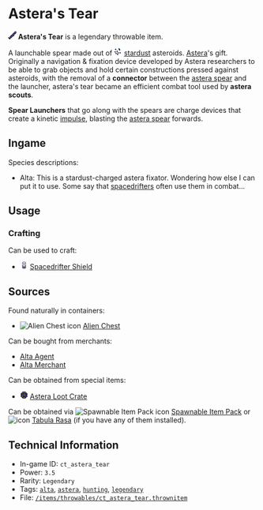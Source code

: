 # Astera's Tear

<img src="https://raw.githubusercontent.com/Ceterai/Enternia/main/items/throwables/ct_astera_tear.png" alt="Astera's Tear icon" loading="lazy" width="auto" height="16px"/> **Astera's Tear** is a legendary throwable item.

A launchable spear made out of <img src="https://raw.githubusercontent.com/Ceterai/Enternia/main/items/generic/crafting/ct_stardust.png" alt="Stardust icon" loading="lazy" width="auto" height="16px"/> [stardust](https://ceterai.github.io/MyEnternia/Wiki/Stardust) asteroids. [Astera](https://ceterai.github.io/MyEnternia/Wiki/Tags/Astera)'s gift.  
Originally a navigation & fixation device developed by Astera researchers to be able to grab objects and hold certain constructions pressed against asteroids, with the removal of a **connector** between the [astera spear](https://ceterai.github.io/MyEnternia/Wiki/asteraspear) and the launcher, astera's tear became an efficient combat tool used by **astera scouts**.

**Spear Launchers** that go along with the spears are charge devices that create a kinetic [impulse](https://ceterai.github.io/MyEnternia/Wiki/Tags/Impulse), blasting the [astera spear](https://ceterai.github.io/MyEnternia/Wiki/asteraspear) forwards.

## Ingame

Species descriptions:

- Alta: This is a stardust-charged astera fixator. Wondering how else I can put it to use. Some say that [spacedrifters](https://ceterai.github.io/MyEnternia/Wiki/Spacedrifter) often use them in combat...

## Usage

### Crafting

Can be used to craft:

- <img src="https://raw.githubusercontent.com/Ceterai/Enternia/main/items/active/shields/ct_spacedrifter_shield.png" alt="Spacedrifter Shield icon" loading="lazy" width="auto" height="16px"/> [Spacedrifter Shield](https://ceterai.github.io/MyEnternia/Wiki/SpacedrifterShield)

## Sources

Found naturally in containers:

- <img src="https://starbounder.org/mediawiki/images/3/35/Alien_Chest.png" alt="Alien Chest icon" loading="lazy" width="12px" height="9.75px"/> [Alien Chest](https://starbounder.org/Alien_Chest)

Can be bought from merchants:

- [Alta Agent](https://ceterai.github.io/MyEnternia/Wiki/AltaAgent)
- [Alta Merchant](https://ceterai.github.io/MyEnternia/Wiki/AltaMerchant)

Can be obtained from special items:

- <img src="https://raw.githubusercontent.com/Ceterai/Enternia/main/items/active/alta/loot/biome/ct_astera_loot.png" alt="Astera Loot Crate icon" loading="lazy" width="auto" height="16px"/> [Astera Loot Crate](https://ceterai.github.io/MyEnternia/Wiki/AsteraLootCrate)

Can be obtained via <img src="https://raw.githubusercontent.com/Silverfeelin/Starbound-SpawnableItemPack/master/interface/sip/iconSmall.png" alt="Spawnable Item Pack icon" width="18" height="14"/> [Spawnable Item Pack](https://steamcommunity.com/sharedfiles/filedetails/?id=733665104) or <img src="https://steamuserimages-a.akamaihd.net/ugc/263843960696222713/3EC9A7C005541F7D577EBCB8C5736B4EFC9973D6/" alt="icon" width="8" height="12"/> [Tabula Rasa](https://community.playstarbound.com/resources/the-tabula-rasa.3222/) (if you have any of them installed).

## Technical Information

- In-game ID: `ct_astera_tear`
- Power: `3.5`
- Rarity: `Legendary`
- Tags: [`alta`](https://ceterai.github.io/MyEnternia/Wiki/Tags/Alta), [`astera`](https://ceterai.github.io/MyEnternia/Wiki/Tags/Astera), [`hunting`](https://ceterai.github.io/MyEnternia/Wiki/Tags/Hunting), [`legendary`](https://ceterai.github.io/MyEnternia/Wiki/Tags/Legendary)
- File: [`/items/throwables/ct_astera_tear.thrownitem`](https://github.com/Ceterai/Enternia/blob/main/items/throwables/ct_astera_tear.thrownitem)
